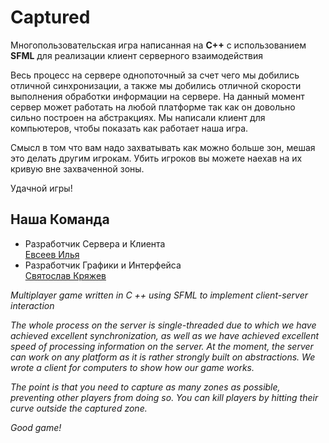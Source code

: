 # Captured

Многопользовательская игра написанная на **C++** с использованием **SFML** для реализации клиент серверного взаимодействия

Весь процесс на сервере однопоточный за счет чего мы добились отличной синхронизации, а также мы добились отличной скорости выполнения обработки информации на сервере. На данный момент сервер может работать на любой платформе так как он довольно сильно построен на абстракциях. 
Мы написали клиент для компьютеров, чтобы показать как работает наша игра.

Смысл в том что вам надо захватывать как можно больше зон, мешая это делать другим игрокам. Убить игроков вы можете наехав на их кривую вне захваченной зоны.

Удачной игры!

## Наша Команда
* Разработчик Сервера и Клиента  
[Евсеев Илья](github.com/olaoshka)
* Разработчик Графики и Интерфейса  
[Святослав Кряжев](github.com/shadkain)

_Multiplayer game written in C ++ using SFML to implement client-server interaction_

_The whole process on the server is single-threaded due to which we have achieved excellent synchronization, as well as we have achieved excellent speed of processing information on the server. At the moment, the server can work on any platform as it is rather strongly built on abstractions._
_We wrote a client for computers to show how our game works._

_The point is that you need to capture as many zones as possible, preventing other players from doing so. You can kill players by hitting their curve outside the captured zone._

_Good game!_
